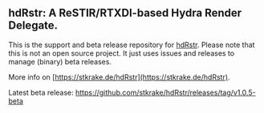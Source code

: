 ## hdRstr: A ReSTIR/RTXDI-based Hydra Render Delegate.

This is the support and beta release repository for [hdRstr](https://stkrake.de/hdRstr). Please note that this is not an open source project.
It just uses issues and releases to manage (binary) beta releases. 

More info on [https://stkrake.de/hdRstr](https://stkrake.de/hdRstr).

Latest beta release: https://github.com/stkrake/hdRstr/releases/tag/v1.0.5-beta

